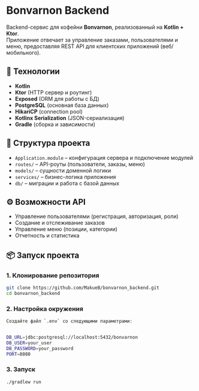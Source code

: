 # Bonvarnon Backend

Backend-сервис для кофейни **Bonvarnon**, реализованный на **Kotlin + Ktor**.  
Приложение отвечает за управление заказами, пользователями и меню, предоставляя REST API для клиентских приложений (веб/мобильного).

## 🚀 Технологии

- **Kotlin**  
- **Ktor** (HTTP сервер и роутинг)  
- **Exposed** (ORM для работы с БД)  
- **PostgreSQL** (основная база данных)  
- **HikariCP** (connection pool)  
- **Kotlinx Serialization** (JSON-сериализация)  
- **Gradle** (сборка и зависимости)

## 📂 Структура проекта

- `Application.module` – конфигурация сервера и подключение модулей  
- `routes/` – API-роуты (пользователи, заказы, меню)  
- `models/` – сущности доменной логики  
- `services/` – бизнес-логика приложения  
- `db/` – миграции и работа с базой данных  

## ⚙️ Возможности API

- Управление пользователями (регистрация, авторизация, роли)  
- Создание и отслеживание заказов  
- Управление меню (позиции, категории)  
- Отчетность и статистика  

## 📦 Запуск проекта

### 1. Клонирование репозитория
```bash
git clone https://github.com/MakueB/bonvarnon_backend.git
cd bonvarnon_backend
```
### 2. Настройка окружения
```bash
Создайте файл `.env` со следующими параметрами:


DB_URL=jdbc:postgresql://localhost:5432/bonvarnon
DB_USER=your_user
DB_PASSWORD=your_password
PORT=8080
```
### 3. Запуск
```bash
./gradlew run
```
